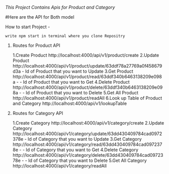 *This Project Contains Apis for Product and Category*

#Here are the API for Both model

How to start Project -

    write npm start in terminal where you clone Repositry 

1. Routes for Product API

    1.Create Product
        http://localhost:4000/api/v1/product/create
    2.Update Product
        http://localhost:4000/api/v1/product/update/63ddf78a27769a0f458679d3a - Id of Product that you want to Update
    3.Get Product
        http://localhost:4000/api/v1/product/read/63ddf340b6463138209e098a - - Id of Product that you want to Get
    4.Delete Product
        http://localhost:4000/api/v1/product/delete/63ddf340b6463138209e098a - - Id of Product that you want to Delete
    5.Get All Product
        http://localhost:4000/api/v1/product/readAll
    6.Look up Table of Product and Category
        http://localhost:4000/api/v1/lookupTable

2. Routes for Category API

     1.Create Category
        http://localhost:4000/api/v1/category/create
    2.Update Category
        http://localhost:4000/api/v1/category/update/63dd430409784cad0972378e - Id of Category that you want to Update
    3.Get Category
        http://localhost:4000/api/v1/category/read/63dd430409784cad0972378e - - Id of Category that you want to Get
    4.Delete Category
        http://localhost:4000/api/v1/category/delete/63dd430409784cad0972378e - - Id of Category that you want to Delete
    5.Get All Category
        http://localhost:4000/api/v1/category/readAll
